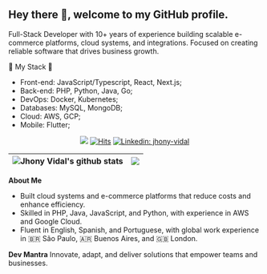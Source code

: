 ## Hey there 👋, welcome to my GitHub profile.

Full-Stack Developer with 10+ years of experience building scalable e-commerce platforms, cloud systems, and integrations. Focused on creating reliable software that drives business growth.

🔨 My Stack 🔨

- Front-end: JavaScript/Typescript, React, Next.js;
- Back-end: PHP, Python, Java, Go;
- DevOps: Docker, Kubernetes;
- Databases: MySQL, MongoDB;
- Cloud: AWS, GCP;
- Mobile: Flutter;

<div align="center" width="50">

![](https://komarev.com/ghpvc/?username=mrjhonyvidalD&style=flat&color=orange&label=PROFILE+VIEWS)
[![Hits](https://hits.seeyoufarm.com/api/count/incr/badge.svg?url=https%3A%2F%2Fgithub.com%2Fmrjhonyvidal&count_bg=%2379C83D&title_bg=%23555555&icon=mediafire.svg&icon_color=%23E7E7E7&title=HITS&edge_flat=false)](https://hits.seeyoufarm.com)
[![Linkedin: jhony-vidal](https://img.shields.io/badge/-jhonyvidal-blue?style=flat-square&logo=Linkedin&logoColor=white&link=https://www.linkedin.com/in/jhony-vidal/)](https://www.linkedin.com/in/jhony-vidal/)
</div>


| <img align="center" src="https://github-readme-stats.vercel.app/api?username=mrjhonyvidal&show_icons=true&include_all_commits=true&theme=ambient_gradient&hide_border=true" alt="Jhony Vidal's github stats" /> | <img align="center" src="https://github-readme-stats.vercel.app/api/top-langs/?username=mrjhonyvidal&layout=compact&theme=buefy&hide_border=true" /> |
| ------------- | ------------- |

**About Me**

- Built cloud systems and e-commerce platforms that reduce costs and enhance efficiency.
- Skilled in PHP, Java, JavaScript, and Python, with experience in AWS and Google Cloud.
- Fluent in English, Spanish, and Portuguese, with global work experience in 🇧🇷 São Paulo, 🇦🇷 Buenos Aires, and 🇬🇧 London.

**Dev Mantra**
Innovate, adapt, and deliver solutions that empower teams and businesses.
